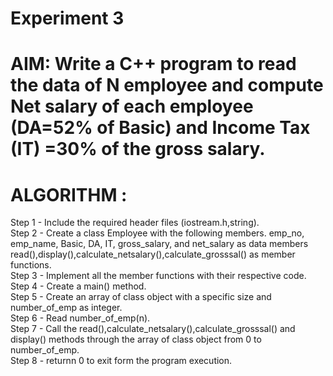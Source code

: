 #           Experiment 3
# AIM: Write a C++ program to read the data of N employee and compute Net salary of each employee (DA=52% of Basic) and Income Tax (IT) =30% of the gross salary.
# ALGORITHM :

 Step 1 - Include the required header files (iostream.h,string).  
 Step 2 - Create a class Employee with the following members. emp_no, emp_name, Basic, DA, IT, gross_salary, and net_salary as data members 
          read(),display(),calculate_netsalary(),calculate_grosssal() as member functions.  
 Step 3 - Implement all the member functions with their respective code.  
 Step 4 - Create a main() method.  
 Step 5 - Create an array of class object with a specific size and number_of_emp as integer.  
 Step 6 - Read number_of_emp(n).  
 Step 7 - Call the read(),calculate_netsalary(),calculate_grosssal() and display() methods through the array of class object from 0 to
          number_of_emp.  
 Step 8 - returnn 0 to exit form the program execution.  
  
